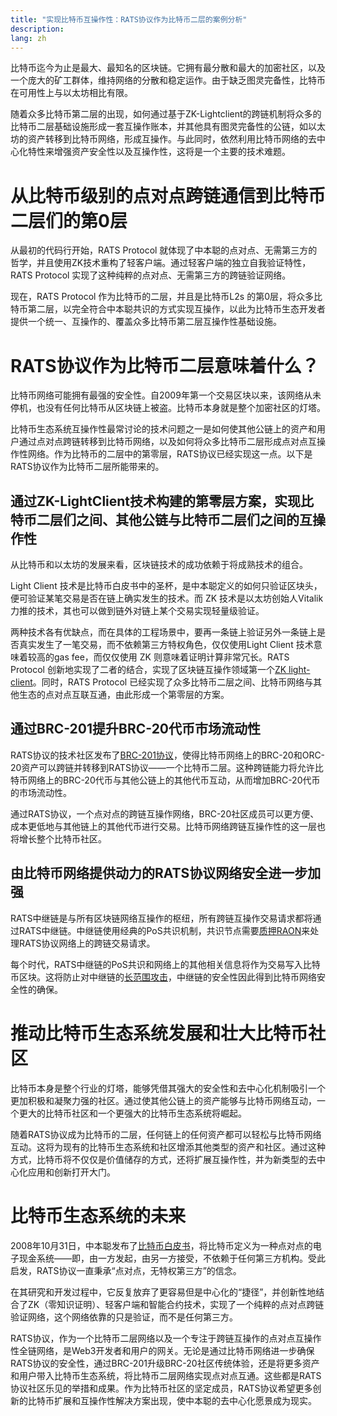 ```yaml
---
title: "实现比特币互操作性：RATS协议作为比特币二层的案例分析"
description: 
lang: zh
---
```


比特币迄今为止是最大、最知名的区块链。它拥有最分散和最大的加密社区，以及一个庞大的矿工群体，维持网络的分散和稳定运作。由于缺乏图灵完备性，比特币在可用性上与以太坊相比有限。

随着众多比特币第二层的出现，如何通过基于ZK-Lightclient的跨链机制将众多的比特币二层基础设施形成一套互操作账本，并其他具有图灵完备性的公链，如以太坊的资产转移到比特币网络，形成互操作。与此同时，依然利用比特币网络的去中心化特性来增强资产安全性以及互操作性，这将是一个主要的技术难题。


# **从比特币级别的点对点跨链通信到比特币二层们的第0层**

从最初的代码行开始，RATS Protocol 就体现了中本聪的点对点、无需第三方的哲学，并且使用ZK技术重构了轻客户端。通过轻客户端的独立自我验证特性，RATS Protocol  实现了这种纯粹的点对点、无需第三方的跨链验证网络。

现在，RATS Protocol  作为比特币的二层，并且是比特币L2s 的第0层，将众多比特币第二层，以完全符合中本聪共识的方式实现互操作，以此为比特币生态开发者提供一个统一、互操作的、覆盖众多比特币第二层互操作性基础设施。

# **RATS协议作为比特币二层意味着什么？**

比特币网络可能拥有最强的安全性。自2009年第一个交易区块以来，该网络从未停机，也没有任何比特币从区块链上被盗。比特币本身就是整个加密社区的灯塔。

比特币生态系统互操作性最常讨论的技术问题之一是如何使其他公链上的资产和用户通过点对点跨链转移到比特币网络，以及如何将众多比特币二层形成点对点互操作性网络。作为比特币的二层中的第零层，RATS协议已经实现这一点。以下是RATS协议作为比特币二层所能带来的。

## **通过ZK-LightClient技术构建的第零层方案，实现比特币二层们之间、其他公链与比特币二层们之间的互操作性**

从比特币和以太坊的发展来看，区块链技术的成功依赖于将成熟技术的组合。

Light Client 技术是比特币白皮书中的圣杯，是中本聪定义的如何只验证区块头，便可验证某笔交易是否在链上确实发生的技术。而 ZK 技术是以太坊创始人Vitalik 力推的技术，其也可以做到链外对链上某个交易实现轻量级验证。

两种技术各有优缺点，而在具体的工程场景中，要再一条链上验证另外一条链上是否真实发生了一笔交易，而不依赖第三方特权角色，仅仅使用Light Client 技术意味着较高的gas fee，而仅仅使用 ZK 则意味着证明计算非常冗长。RATS Protocol 创新地实现了二者的结合，实现了区块链互操作领域第一个[ZK light-client](https://github.com/mapprotocol/map-contracts/tree/main/mapclients/zkLightClient)。同时，RATS Protocol 已经实现了众多比特币二层之间、比特币网络与其他生态的点对点互联互通，由此形成一个第零层的方案。

## **通过BRC-201提升BRC-20代币市场流动性**

RATS协议的技术社区发布了[BRC-201协议](/article?id=from-BRC-20-to-EVMs)，使得比特币网络上的BRC-20和ORC-20资产可以跨链并转移到RATS协议——一个比特币二层。这种跨链能力将允许比特币网络上的BRC-20代币与其他公链上的其他代币互动，从而增加BRC-20代币的市场流动性。

通过RATS协议，一个点对点的跨链互操作网络，BRC-20社区成员可以更方便、成本更低地与其他链上的其他代币进行交易。比特币网络跨链互操作性的这一层也将增长整个比特币社区。

## **由比特币网络提供动力的RATS协议网络安全进一步加强**

RATS中继链是与所有区块链网络互操作的枢纽，所有跨链互操作交易请求都将通过RATS中继链。中继链使用经典的PoS共识机制，共识节点需要[质押RAON](/stake-mapo)来处理RATS协议网络上的跨链交易请求。

每个时代，RATS中继链的PoS共识和网络上的其他相关信息将作为交易写入比特币区块。这将防止对中继链的[长范围攻击](/article?id=understanding-Long-Range-attacks)，中继链的安全性因此得到比特币网络安全性的确保。

# **推动比特币生态系统发展和壮大比特币社区**

比特币本身是整个行业的灯塔，能够凭借其强大的安全性和去中心化机制吸引一个更加积极和凝聚力强的社区。通过使其他公链上的资产能够与比特币网络互动，一个更大的比特币社区和一个更强大的比特币生态系统将崛起。

随着RATS协议成为比特币的二层，任何链上的任何资产都可以轻松与比特币网络互动。这将为现有的比特币生态系统和社区增添其他类型的资产和社区。通过这种方式，比特币将不仅仅是价值储存的方式，还将扩展互操作性，并为新类型的去中心化应用和创新打开大门。


# **比特币生态系统的未来**

2008年10月31日，中本聪发布了[比特币白皮书](https://bitcoin.org/bitcoin.pdf)，将比特币定义为一种点对点的电子现金系统——即，由一方发起，由另一方接受，不依赖于任何第三方机构。受此启发，RATS协议一直秉承“点对点，无特权第三方”的信念。

在其研究和开发过程中，它反复放弃了更容易但是中心化的“捷径”，并创新性地结合了ZK（零知识证明）、轻客户端和智能合约技术，实现了一个纯粹的点对点跨链验证网络，这个网络依靠的只是验证，而不是任何第三方。

RATS协议，作为一个比特币二层网络以及一个专注于跨链互操作的点对点互操作性全链网络，是Web3开发者和用户的网关。无论是通过比特币网络进一步确保RATS协议的安全性，通过BRC-201升级BRC-20社区传统体验，还是将更多资产和用户带入比特币生态系统，将比特币二层网络实现点对点互通。这些都是RATS协议社区乐见的举措和成果。作为比特币社区的坚定成员，RATS协议希望更多创新的比特币扩展和互操作性解决方案出现，使中本聪的去中心化愿景成为现实。
